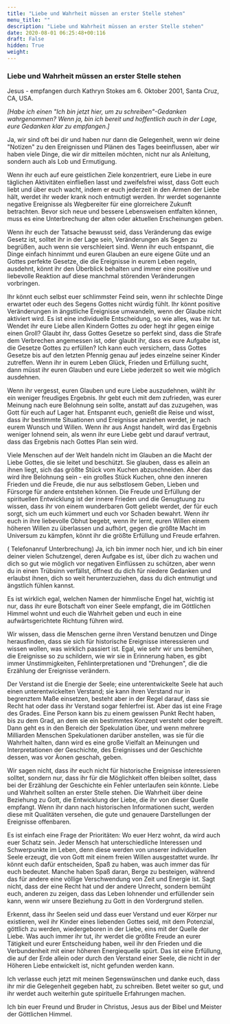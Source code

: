 ```yaml
---
title: "Liebe und Wahrheit müssen an erster Stelle stehen"
menu_title: ""
description: "Liebe und Wahrheit müssen an erster Stelle stehen"
date: 2020-08-01 06:25:48+00:116
draft: False
hidden: True
weight:
---
```

### Liebe und Wahrheit müssen an erster Stelle stehen

Jesus - empfangen durch Kathryn Stokes am 6. Oktober 2001, Santa Cruz, CA, USA.

*[Habe ich einen "Ich bin jetzt hier, um zu schreiben"-Gedanken wahrgenommen? Wenn ja, bin ich bereit und hoffentlich auch in der Lage, eure Gedanken klar zu empfangen.]*

 Ja, wir sind oft bei dir und haben nur dann die Gelegenheit, wenn wir deine "Notizen" zu den Ereignissen und Plänen des Tages beeinflussen, aber wir haben viele Dinge, die wir dir mitteilen möchten, nicht nur als Anleitung, sondern auch als Lob und Ermutigung.

Wenn ihr euch auf eure geistlichen Ziele konzentriert, eure Liebe in eure täglichen Aktivitäten einfließen lasst und zweifelsfrei wisst, dass Gott euch liebt und über euch wacht, indem er euch jederzeit in den Armen der Liebe hält, werdet ihr weder krank noch entmutigt werden. Ihr werdet sogenannte negative Ereignisse als Wegbereiter für eine glorreichere Zukunft betrachten. Bevor sich neue und bessere Lebensweisen entfalten können, muss es eine Unterbrechung der alten oder aktuellen Erscheinungen geben.

Wenn ihr euch der Tatsache bewusst seid, dass Veränderung das ewige Gesetz ist, solltet ihr in der Lage sein, Veränderungen als Segen zu begrüßen, auch wenn sie verschleiert sind. Wenn ihr euch entspannt, die Dinge einfach hinnimmt und euren Glauben an eure eigene Güte und an Gottes perfekte Gesetze, die die Ereignisse in eurem Leben regeln, ausdehnt, könnt ihr den Überblick behalten und immer eine positive und liebevolle Reaktion auf diese manchmal störenden Veränderungen vorbringen.

Ihr könnt euch selbst euer schlimmster Feind sein, wenn ihr schlechte Dinge erwartet oder euch des Segens Gottes nicht würdig fühlt. Ihr könnt positive Veränderungen in ängstliche Ereignisse umwandeln, wenn der Glaube nicht aktiviert wird. Es ist eine individuelle Entscheidung, so wie alles, was ihr tut. Wendet ihr eure Liebe allen Kindern Gottes zu oder hegt ihr gegen einige einen Groll? Glaubt ihr, dass Gottes Gesetze so perfekt sind, dass die Strafe dem Verbrechen angemessen ist, oder glaubt ihr, dass es eure Aufgabe ist, die Gesetze Gottes zu erfüllen? Ich kann euch versichern, dass Gottes Gesetze bis auf den letzten Pfennig genau auf jedes einzelne seiner Kinder zutreffen. Wenn ihr in eurem Leben Glück, Frieden und Erfüllung sucht, dann müsst ihr euren Glauben und eure Liebe jederzeit so weit wie möglich ausdehnen.

Wenn ihr vergesst, euren Glauben und eure Liebe auszudehnen, wählt ihr ein weniger freudiges Ergebnis. Ihr gebt euch mit dem zufrieden, was eurer Meinung nach eure Belohnung sein sollte, anstatt auf das zuzugehen, was Gott für euch auf Lager hat. Entspannt euch, genießt die Reise und wisst, dass ihr bestimmte Situationen und Ereignisse anziehen werdet, je nach eurem Wunsch und Willen. Wenn ihr aus Angst handelt, wird das Ergebnis weniger lohnend sein, als wenn ihr eure Liebe gebt und darauf vertraut, dass das Ergebnis nach Gottes Plan sein wird.

Viele Menschen auf der Welt handeln nicht im Glauben an die Macht der Liebe Gottes, die sie leitet und beschützt. Sie glauben, dass es allein an ihnen liegt, sich das größte Stück vom Kuchen abzuschneiden. Aber das wird ihre Belohnung sein - ein großes Stück Kuchen, ohne den inneren Frieden und die Freude, die nur aus selbstlosem Geben, Lieben und Fürsorge für andere entstehen können. Die Freude und Erfüllung der spirituellen Entwicklung ist der innere Frieden und die Genugtuung zu wissen, dass ihr von einem wunderbaren Gott geliebt werdet, der für euch sorgt, sich um euch kümmert und euch vor Schaden bewahrt. Wenn ihr euch in ihre liebevolle Obhut begebt, wenn ihr lernt, euren Willen einem höheren Willen zu überlassen und aufhört, gegen die größte Macht im Universum zu kämpfen, könnt ihr die größte Erfüllung und Freude erfahren.

( Telefonanruf Unterbrechung) Ja, ich bin immer noch hier, und ich bin einer deiner vielen Schutzengel, deren Aufgabe es ist, über dich zu wachen und dich so gut wie möglich vor negativen Einflüssen zu schützen, aber wenn du in einen Trübsinn verfällst, öffnest du dich für niedere Gedanken und erlaubst ihnen, dich so weit herunterzuziehen, dass du dich entmutigt und ängstlich fühlen kannst.

Es ist wirklich egal, welchen Namen der himmlische Engel hat, wichtig ist nur, dass ihr eure Botschaft von einer Seele empfangt, die im Göttlichen Himmel wohnt und euch die Wahrheit geben und euch in eine aufwärtsgerichtete Richtung führen wird.

Wir wissen, dass die Menschen gerne ihren Verstand benutzen und Dinge herausfinden, dass sie sich für historische Ereignisse interessieren und wissen wollen, was wirklich passiert ist. Egal, wie sehr wir uns bemühen, die Ereignisse so zu schildern, wie wir sie in Erinnerung haben, es gibt immer Unstimmigkeiten, Fehlinterpretationen und "Drehungen", die die Erzählung der Ereignisse verändern.

Der Verstand ist die Energie der Seele; eine unterentwickelte Seele hat auch einen unterentwickelten Verstand; sie kann ihren Verstand nur in begrenztem Maße einsetzen, besteht aber in der Regel darauf, dass sie Recht hat oder dass ihr Verstand sogar fehlerfrei ist. Aber das ist eine Frage des Grades. Eine Person kann bis zu einem gewissen Punkt Recht haben, bis zu dem Grad, an dem sie ein bestimmtes Konzept versteht oder begreift. Dann geht es in den Bereich der Spekulation über, und wenn mehrere Milliarden Menschen Spekulationen darüber anstellen, was sie für die Wahrheit halten, dann wird es eine große Vielfalt an Meinungen und Interpretationen der Geschichte, des Ereignisses und der Geschichte dessen, was vor Äonen geschah, geben.

Wir sagen nicht, dass ihr euch nicht für historische Ereignisse interessieren solltet, sondern nur, dass ihr für die Möglichkeit offen bleiben solltet, dass bei der Erzählung der Geschichte ein Fehler unterlaufen sein könnte. Liebe und Wahrheit sollten an erster Stelle stehen. Die Wahrheit über deine Beziehung zu Gott, die Entwicklung der Liebe, die ihr von dieser Quelle empfangt. Wenn ihr dann nach historischen Informationen sucht, werden diese mit Qualitäten versehen, die gute und genauere Darstellungen der Ereignisse offenbaren.

Es ist einfach eine Frage der Prioritäten: Wo euer Herz wohnt, da wird auch euer Schatz sein. Jeder Mensch hat unterschiedliche Interessen und Schwerpunkte im Leben, denn diese werden von unserer individuellen Seele erzeugt, die von Gott mit einem freien Willen ausgestattet wurde. Ihr könnt euch dafür entscheiden, Spaß zu haben, was auch immer das für euch bedeutet. Manche haben Spaß daran, Berge zu besteigen, während das für andere eine völlige Verschwendung von Zeit und Energie ist. Sagt nicht, dass der eine Recht hat und der andere Unrecht, sondern bemüht euch, anderen zu zeigen, dass das Leben lohnender und erfüllender sein kann, wenn wir unsere Beziehung zu Gott in den Vordergrund stellen.

Erkennt, dass ihr Seelen seid und dass euer Verstand und euer Körper nur existieren, weil ihr Kinder eines liebenden Gottes seid, mit dem Potenzial, göttlich zu werden, wiedergeboren in der Liebe, eins mit der Quelle der Liebe. Was auch immer ihr tut, ihr werdet die größte Freude an eurer Tätigkeit und eurer Entscheidung haben, weil ihr den Frieden und die Verbundenheit mit einer höheren Energiequelle spürt. Das ist eine Erfüllung, die auf der Erde allein oder durch den Verstand einer Seele, die nicht in der Höheren Liebe entwickelt ist, nicht gefunden werden kann.

Ich verlasse euch jetzt mit meinen Segenswünschen und danke euch, dass ihr mir die Gelegenheit gegeben habt, zu schreiben. Betet weiter so gut, und ihr werdet auch weiterhin gute spirituelle Erfahrungen machen.

Ich bin euer Freund und Bruder in Christus, Jesus aus der Bibel und Meister der Göttlichen Himmel.
